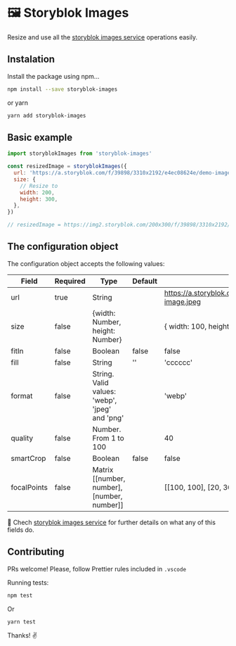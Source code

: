 # :framed_picture: Storyblok Images

Resize and use all the [storyblok images service](https://www.storyblok.com/docs/image-service) operations easily.

## Instalation

Install the package using npm...

```sh
npm install --save storyblok-images
```

or yarn

```sh
yarn add storyblok-images
```

## Basic example

```js
import storyblokImages from 'storyblok-images'

const resizedImage = storyblokImages({
  url: 'https://a.storyblok.com/f/39898/3310x2192/e4ec08624e/demo-image.jpeg', // Image uploaded to Storyblok
  size: {
    // Resize to
    width: 200,
    height: 300,
  },
})

// resizedImage = https://img2.storyblok.com/200x300/f/39898/3310x2192/e4ec08624e/demo-image.jpeg
```

## The configuration object

The configuration object accepts the following values:

| Field       | Required | Type                                           | Default | Example                                                              |
| ----------- | -------- | ---------------------------------------------- | ------- | -------------------------------------------------------------------- |
| url         | true     | String                                         |         | https://a.storyblok.com/f/39898/3310x2192/e4ec08624e/demo-image.jpeg |
| size        | false    | {width: Number, height: Number}                |         | { width: 100, height: 200 }                                          |
| fitIn       | false    | Boolean                                        | false   | false                                                                |
| fill        | false    | String                                         | ''      | 'cccccc'                                                             |
| format      | false    | String. Valid values: 'webp', 'jpeg' and 'png' |         | 'webp'                                                               |
| quality     | false    | Number. From 1 to 100                          |         | 40                                                                   |
| smartCrop   | false    | Boolean                                        | false   | false                                                                |
| focalPoints | false    | Matrix [[number, number], [number, number]]    |         | [[100, 100], [20, 30]]                                               |

:ledger: Chech [storyblok images service](https://www.storyblok.com/docs/image-service) for further details on what any of this fields do.

## Contributing

PRs welcome! Please, follow Prettier rules included in `.vscode`

Running tests:

```sh
npm test
```

Or

```sh
yarn test
```

Thanks! :v:

